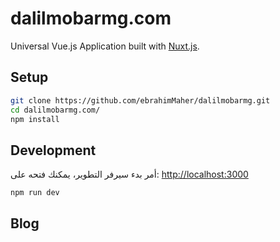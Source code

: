 # dalilmobarmg.com

Universal Vue.js Application built with [Nuxt.js](https://github.com/nuxt/nuxt.js).

## Setup

```bash
git clone https://github.com/ebrahimMaher/dalilmobarmg.git
cd dalilmobarmg.com/
npm install
```

## Development

أمر بدء سيرفر التطوير، يمكنك فتحه على: [http://localhost:3000](http://localhost:3000)

```bash
npm run dev
```

## Blog


